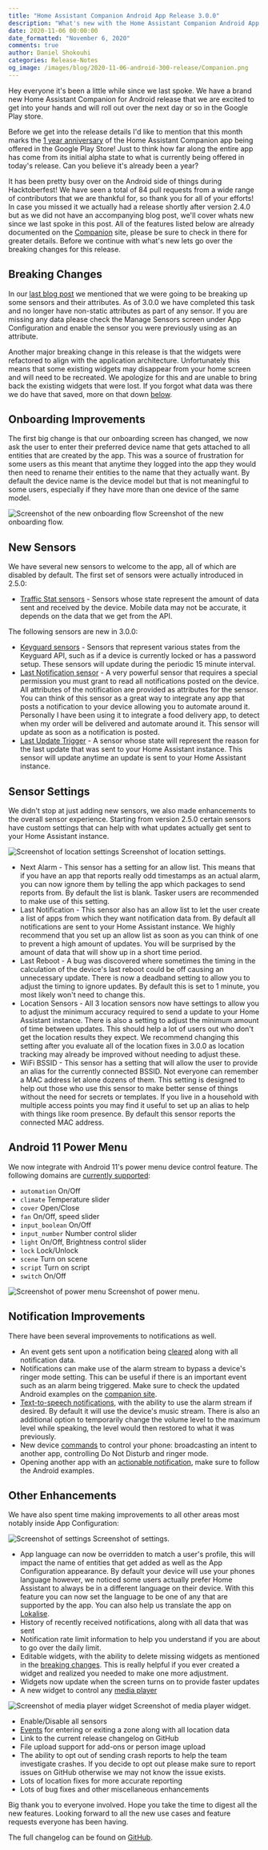 ```yaml
---
title: "Home Assistant Companion Android App Release 3.0.0"
description: "What's new with the Home Assistant Companion Android App in 3.0.0"
date: 2020-11-06 00:00:00
date_formatted: "November 6, 2020"
comments: true
author: Daniel Shokouhi
categories: Release-Notes
og_image: /images/blog/2020-11-06-android-300-release/Companion.png
---
```


Hey everyone it's been a little while since we last spoke. We have a brand new Home Assistant Companion for Android release that we are excited to get into your hands and will roll out over the next day or so in the Google Play store.

Before we get into the release details I'd like to mention that this month marks the [1 year anniversary](https://youtu.be/tc17q1Zn0Xs?t=3487) of the Home Assistant Companion app being offered in the Google Play Store! Just to think how far along the entire app has come from its initial alpha state to what is currently being offered in today's release. Can you believe it's already been a year?

It has been pretty busy over on the Android side of things during Hacktoberfest! We have seen a total of 84 pull requests from a wide range of contributors that we are thankful for, so thank you for all of your efforts! In case you missed it we actually had a release shortly after version 2.4.0 but as we did not have an accompanying blog post, we'll cover whats new since we last spoke in this post. All of the features listed below are already documented on the [Companion](https://companion.home-assistant.io/) site, please be sure to check in there for greater details. Before we continue with what's new lets go over the breaking changes for this release.

## Breaking Changes

In our [last blog post](https://www.home-assistant.io/blog/2020/09/12/android-240-release/) we mentioned that we were going to be breaking up some sensors and their attributes. As of 3.0.0 we have completed this task and no longer have non-static attributes as part of any sensor. If you are missing any data please check the Manage Sensors screen under App Configuration and enable the sensor you were previously using as an attribute.

Another major breaking change in this release is that the widgets were refactored to align with the application architecture. Unfortunately this means that some existing widgets may disappear from your home screen and will need to be recreated. We apologize for this and are unable to bring back the existing widgets that were lost. If you forgot what data was there we do have that saved, more on that down [below](#other-enhancements).

## Onboarding Improvements

The first big change is that our onboarding screen has changed, we now ask the user to enter their preferred device name that gets attached to all entities that are created by the app. This was a source of frustration for some users as this meant that anytime they logged into the app they would then need to rename their entities to the name that they actually want. By default the device name is the device model but that is not meaningful to some users, especially if they have more than one device of the same model.


<p class='img'>
<img src='/images/blog/2020-11-06-android-300-release/onboarding.png' alt='Screenshot of the new onboarding flow'></a>
Screenshot of the new onboarding flow.
</p>


## New Sensors

We have several new sensors to welcome to the app, all of which are disabled by default. The first set of sensors were actually introduced in 2.5.0:

- [Traffic Stat sensors](https://companion.home-assistant.io/docs/core/sensors#traffic-stats-sensor) - Sensors whose state represent the amount of data sent and received by the device. Mobile data may not be accurate, it depends on the data that we get from the API.

The following sensors are new in 3.0.0:

- [Keyguard sensors](https://companion.home-assistant.io/docs/core/sensors#keyguard-sensors) - Sensors that represent various states from the Keyguard API, such as if a device is currently locked or has a password setup. These sensors will update during the periodic 15 minute interval.
- [Last Notification sensor](https://companion.home-assistant.io/docs/core/sensors#last-notification-sensor) - A very powerful sensor that requires a special permission you must grant to read all notifications posted on the device. All attributes of the notification are provided as attributes for the sensor. You can think of this sensor as a great way to integrate any app that posts a notification to your device allowing you to automate around it. Personally I have been using it to integrate a food delivery app, to detect when my order will be delivered and automate around it. This sensor will update as soon as a notification is posted.
- [Last Update Trigger](https://companion.home-assistant.io/docs/core/sensors#last-update-trigger-sensor) - A sensor whose state will represent the reason for the last update that was sent to your Home Assistant instance. This sensor will update anytime an update is sent to your Home Assistant instance.

## Sensor Settings

We didn't stop at just adding new sensors, we also made enhancements to the overall sensor experience. Starting from version 2.5.0 certain sensors have custom settings that can help with what updates actually get sent to your Home Assistant instance.


<p class='img'>
<img src='/images/blog/2020-11-06-android-300-release/location_sensor_settings.png' alt='Screenshot of location settings'></a>
Screenshot of location settings.
</p>

- Next Alarm - This sensor has a setting for an allow list. This means that if you have an app that reports really odd timestamps as an actual alarm, you can now ignore them by telling the app which packages to send reports from. By default the list is blank. Tasker users are recommended to make use of this setting.
- Last Notification - This sensor also has an allow list to let the user create a list of apps from which they want notification data from. By default all notifications are sent to your Home Assistant instance. We highly recommend that you set up an allow list as soon as you can think of one to prevent a high amount of updates. You will be surprised by the amount of data that will show up in a short time period.
- Last Reboot - A bug was discovered where sometimes the timing in the calculation of the device's last reboot could be off causing an unnecessary update. There is now a deadband setting to allow you to adjust the timing to ignore updates. By default this is set to 1 minute, you most likely won't need to change this.
- Location Sensors - All 3 location sensors now have settings to allow you to adjust the minimum accuracy required to send a update to your Home Assistant instance. There is also a setting to adjust the minimum amount of time between updates. This should help a lot of users out who don't get the location results they expect. We recommend changing this setting after you evaluate all of the location fixes in 3.0.0 as location tracking may already be improved without needing to adjust these.
- WiFi BSSID - This sensor has a setting that will allow the user to provide an alias for the currently connected BSSID. Not everyone can remember a MAC address let alone dozens of them. This setting is designed to help out those who use this sensor to make better sense of things without the need for secrets or templates. If you live in a household with multiple access points you may find it useful to set up an alias to help with things like room presence. By default this sensor reports the connected MAC address.


## Android 11 Power Menu

We now integrate with Android 11's power menu device control feature. The following domains are [currently supported](https://companion.home-assistant.io/docs/integrations/android-power-menu):

-  `automation` On/Off
-  `climate` Temperature slider
-  `cover` Open/Close
-  `fan` On/Off, speed slider
-  `input_boolean` On/Off
-  `input_number` Number control slider
-  `light` On/Off, Brightness control slider
-  `lock` Lock/Unlock
-  `scene` Turn on scene
-  `script` Turn on script
-  `switch` On/Off


<p class='img'>
<img src='/images/blog/2020-11-06-android-300-release/power_menu.png' alt='Screenshot of power menu'></a>
Screenshot of power menu.
</p>


## Notification Improvements

There have been several improvements to notifications as well.

- An event gets sent upon a notification being [cleared](https://companion.home-assistant.io/docs/notifications/notification-cleared) along with all notification data.
- Notifications can make use of the alarm stream to bypass a device's ringer mode setting. This can be useful if there is an important event such as an alarm being triggered. Make sure to check the updated Android examples on the [companion site](https://companion.home-assistant.io/docs/notifications/critical-notifications).
- [Text-to-speech notifications](https://companion.home-assistant.io/docs/notifications/notifications-basic#text-to-speech-notifications), with the ability to use the alarm stream if desired. By default it will use the device's music stream. There is also an additional option to temporarily change the volume level to the maximum level while speaking, the level would then restored to what it was previously.
- New device [commands](https://companion.home-assistant.io/docs/notifications/notification-commands) to control your phone: broadcasting an intent to another app, controlling Do Not Disturb and ringer mode.
- Opening another app with an [actionable notification](https://companion.home-assistant.io/docs/notifications/actionable-notifications#building-automations-for-notification-actions), make sure to follow the Android examples.


## Other Enhancements

We have also spent time making improvements to all other areas most notably inside App Configuration:

<p class='img'>
<img src='/images/blog/2020-11-06-android-300-release/settings.png' alt='Screenshot of settings'></a>
Screenshot of settings.
</p>

- App language can now be overridden to match a user's profile, this will impact the name of entities that get added as well as the App Configuration appearance. By default your device will use your phones language however, we noticed some users actually prefer Home Assistant to always be in a different language on their device. With this feature you can now set the language to be one of any that are supported by the app. You can also help us translate the app on [Lokalise](https://lokalise.com/public/145814835dd655bc5ab0d0.36753359/).
- History of recently received notifications, along with all data that was sent
- Notification rate limit information to help you understand if you are about to go over the daily limit.
- Editable widgets, with the ability to delete missing widgets as mentioned in the [breaking changes](#breaking-changes). This is really helpful if you ever created a widget and realized you needed to make one more adjustment.
- Widgets now update when the screen turns on to provide faster updates
- A new widget to control any [media player](https://companion.home-assistant.io/docs/integrations/android-widgets#media-player)

<p class='img'>
<img src='/images/blog/2020-11-06-android-300-release/media_player_widget.png' alt='Screenshot of media player widget'></a>
Screenshot of media player widget.
</p>

- Enable/Disable all sensors
- [Events](https://companion.home-assistant.io/docs/integrations/app-events) for entering or exiting a zone along with all location data
- Link to the current release changelog on GitHub
- File upload support for add-ons or person image upload
- The ability to opt out of sending crash reports to help the team investigate crashes. If you decide to opt out please make sure to report issues on GitHub otherwise we may not know the issue exists.
- Lots of location fixes for more accurate reporting
- Lots of bug fixes and other miscellaneous enhancements


Big thank you to everyone involved. Hope you take the time to digest all the new features. Looking forward to all the new use cases and feature requests everyone has been having.

The full changelog can be found on [GitHub](https://github.com/home-assistant/android/releases/tag/3.0.0).
